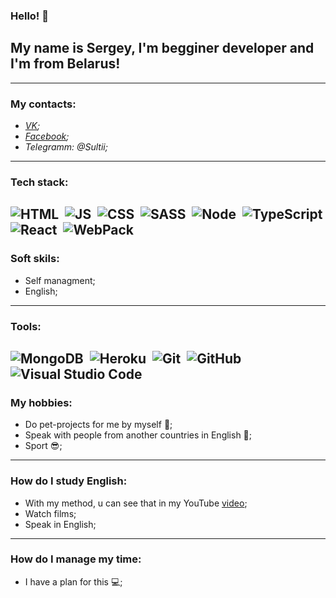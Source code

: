 ### Hello! 👋 
## My name is Sergey, I'm begginer developer and I'm from Belarus!
---
### My contacts:
* _[VK](https://vk.com/sr233);_
* _[Facebook](https://www.facebook.com/sergey.saltanov);_
* _Telegramm: @Sultii;_
---
### Tech stack:
![HTML](https://img.shields.io/badge/-HTML-333333?style=flat&logo=HTML5&logoColor=E34F26)&nbsp;
![JS](https://img.shields.io/badge/-JavaScript-333333?style=flat&logo=javascript)&nbsp;
![CSS](https://img.shields.io/badge/-CSS-333333?style=flat&logo=CSS3&logoColor=1572B6)&nbsp;
![SASS](https://img.shields.io/badge/-SASS-333333?style=flat&logo=SASS)&nbsp;
![Node](https://img.shields.io/badge/-Node-333333?style=flat&logo=bootstrap&logoColor=Node)&nbsp;
![TypeScript](https://img.shields.io/badge/-TypeScript-333333?style=flat&logo=TypeScript&logoColor=007ACC)
![React](https://img.shields.io/badge/-React-333333?style=flat&logo=react)&nbsp;
![WebPack](https://img.shields.io/badge/-WebPack-333333?style=flat&logo=WebPack)&nbsp;
---
### Soft skils:
* Self managment;
* English;
---
### Tools:
![MongoDB](https://img.shields.io/badge/-MongoDB-333333?style=flat&logo=MongoDB)&nbsp;
![Heroku](https://img.shields.io/badge/-Heroku-333333?style=flat&logo=Heroku)&nbsp;
![Git](https://img.shields.io/badge/-Git-333333?style=flat&logo=git)&nbsp;
![GitHub](https://img.shields.io/badge/-GitHub-333333?style=flat&logo=github)&nbsp;
![Visual Studio Code](https://img.shields.io/badge/-Visual%20Studio%20Code-333333?style=flat&logo=visual-studio-code&logoColor=007ACC)&nbsp;
---
### My hobbies:
* Do pet-projects for me by myself :heartbeat:;
* Speak with people from another countries in English :dizzy:;
* Sport :sunglasses:;
---
### How do I study English:
* With my method, u can see that in my YouTube [video](https://www.youtube.com/watch?v=e9f09M-YeaM);
* Watch films;
* Speak in English;
---
### How do I manage my time:
* I have a plan for this :computer:; 
<!--
**Srr233/Srr233** is a ✨ _special_ ✨ repository because its `README.md` (this file) appears on your GitHub profile.

Here are some ideas to get you started:

- 🔭 I’m currently working on ...
- 🌱 I’m currently learning ...
- 👯 I’m looking to collaborate on ...
- 🤔 I’m looking for help with ...
- 💬 Ask me about ...
- 📫 How to reach me: ...
- 😄 Pronouns: ...
- ⚡ Fun fact: ...
-->
